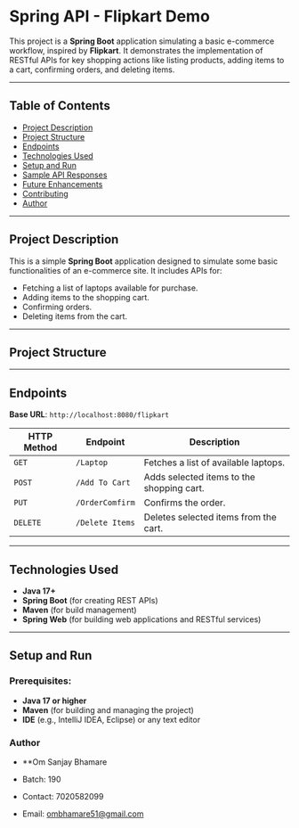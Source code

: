 # Spring API - Flipkart Demo

This project is a **Spring Boot** application simulating a basic e-commerce workflow, inspired by **Flipkart**. It demonstrates the implementation of RESTful APIs for key shopping actions like listing products, adding items to a cart, confirming orders, and deleting items. 

---

## Table of Contents
- [Project Description](#project-description)
- [Project Structure](#project-structure)
- [Endpoints](#endpoints)
- [Technologies Used](#technologies-used)
- [Setup and Run](#setup-and-run)
- [Sample API Responses](#sample-api-responses)
- [Future Enhancements](#future-enhancements)
- [Contributing](#contributing)
- [Author](#author)

---

## Project Description

This is a simple **Spring Boot** application designed to simulate some basic functionalities of an e-commerce site. It includes APIs for:
- Fetching a list of laptops available for purchase.
- Adding items to the shopping cart.
- Confirming orders.
- Deleting items from the cart.

---

## Project Structure


---

## Endpoints

**Base URL**: `http://localhost:8080/flipkart`

| HTTP Method | Endpoint           | Description                           |
|-------------|--------------------|---------------------------------------|
| `GET`       | `/Laptop`          | Fetches a list of available laptops.  |
| `POST`      | `/Add To Cart`     | Adds selected items to the shopping cart. |
| `PUT`       | `/OrderComfirm`    | Confirms the order.                   |
| `DELETE`    | `/Delete Items`    | Deletes selected items from the cart. |

---

## Technologies Used

- **Java 17+**
- **Spring Boot** (for creating REST APIs)
- **Maven** (for build management)
- **Spring Web** (for building web applications and RESTful services)

---

## Setup and Run

### Prerequisites:
- **Java 17 or higher**
- **Maven** (for building and managing the project)
- **IDE** (e.g., IntelliJ IDEA, Eclipse) or any text editor

### Author
- **Om Sanjay Bhamare

- Batch: 190
- Contact: 7020582099
- Email: ombhamare51@gmail.com

